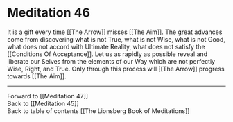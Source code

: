 # Meditation 46

It is a gift every time [[The Arrow]] misses [[The Aim]]. The great advances come from discovering what is not True, what is not Wise, what is not Good, what does not accord with Ultimate Reality, what does not satisfy the [[Conditions Of Acceptance]]. Let us as rapidly as possible reveal and liberate our Selves from the elements of our Way which are not perfectly Wise, Right, and True. Only through this process will [[The Arrow]] progress towards [[The Aim]]. 

___

Forward to [[Meditation 47]]  
Back to [[Meditation 45]]  
Back to table of contents [[The Lionsberg Book of Meditations]]  